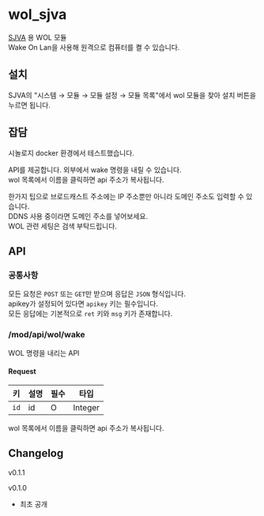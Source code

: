 # wol_sjva

[SJVA](https://sjva.me/) 용 WOL 모듈  
Wake On Lan을 사용해 원격으로 컴퓨터를 켤 수 있습니다.

## 설치

SJVA의 "시스템 → 모듈 → 모듈 설정 → 모듈 목록"에서 wol 모듈을 찾아 설치 버튼을 누르면 됩니다.

## 잡담

시놀로지 docker 환경에서 테스트했습니다.

API를 제공합니다. 외부에서 wake 명령을 내릴 수 있습니다.  
wol 목록에서 이름을 클릭하면 api 주소가 복사됩니다.

한가지 팁으로 브로드캐스트 주소에는 IP 주소뿐만 아니라 도메인 주소도 입력할 수 있습니다.  
DDNS 사용 중이라면 도메인 주소를 넣어보세요.  
WOL 관련 세팅은 검색 부탁드립니다.

## API

### 공통사항

모든 요청은 `POST` 또는 `GET`만 받으며 응답은 `JSON` 형식입니다.  
apikey가 설정되어 있다면 `apikey` 키는 필수입니다.  
모든 응답에는 기본적으로 `ret` 키와 `msg` 키가 존재합니다.

### /mod/api/wol/wake

WOL 명령을 내리는 API

#### Request

| 키   | 설명 | 필수 | 타입    |
| ---- | ---- | ---- | ------- |
| `id` | id   | O    | Integer |

wol 목록에서 이름을 클릭하면 api 주소가 복사됩니다.

## Changelog

v0.1.1

v0.1.0

- 최초 공개
